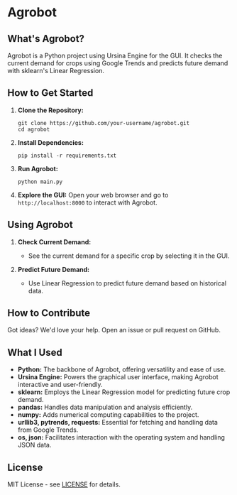 # Agrobot

## What's Agrobot?
Agrobot is a Python project using Ursina Engine for the GUI. It checks the current demand for crops using Google Trends and predicts future demand with sklearn's Linear Regression.

## How to Get Started
1. **Clone the Repository:**
   ```
   git clone https://github.com/your-username/agrobot.git
   cd agrobot
   ```

2. **Install Dependencies:**
   ```
   pip install -r requirements.txt
   ```

3. **Run Agrobot:**
   ```
   python main.py
   ```

4. **Explore the GUI:**
   Open your web browser and go to `http://localhost:8000` to interact with Agrobot.

## Using Agrobot
1. **Check Current Demand:**
   - See the current demand for a specific crop by selecting it in the GUI.

2. **Predict Future Demand:**
   - Use Linear Regression to predict future demand based on historical data.

## How to Contribute
Got ideas? We'd love your help. Open an issue or pull request on GitHub.

## What I Used
- **Python:** The backbone of Agrobot, offering versatility and ease of use.
- **Ursina Engine:** Powers the graphical user interface, making Agrobot interactive and user-friendly.
- **sklearn:** Employs the Linear Regression model for predicting future crop demand.
- **pandas:** Handles data manipulation and analysis efficiently.
- **numpy:** Adds numerical computing capabilities to the project.
- **urllib3, pytrends, requests:** Essential for fetching and handling data from Google Trends.
- **os, json:** Facilitates interaction with the operating system and handling JSON data.

## License
MIT License - see [LICENSE](LICENSE) for details.
